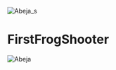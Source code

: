 ![Abeja_s](https://user-images.githubusercontent.com/8351520/119658388-60192b00-be2d-11eb-93b7-8d296e1ec2fd.gif)
# FirstFrogShooter

![Abeja](Demo/abeja_s.gif)
